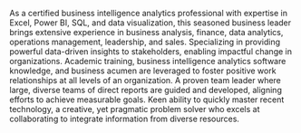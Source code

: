 As a certified business intelligence analytics professional with expertise in Excel, Power BI, SQL, and data visualization, this seasoned business leader brings extensive experience in business analysis, finance, data analytics, operations management, leadership, and sales. Specializing in providing powerful data-driven insights to stakeholders, enabling impactful change in organizations. Academic training, business intelligence analytics software knowledge, and business acumen are leveraged to foster positive work relationships at all levels of an organization. A proven team leader where large, diverse teams of direct reports are guided and developed, aligning efforts to achieve measurable goals. Keen ability to quickly master recent technology, a creative, yet pragmatic problem solver who excels at collaborating to integrate information from diverse resources. 

<!---
b-trinwith/b-trinwith is a ✨ special ✨ repository because its `README.md` (this file) appears on your GitHub profile.
You can click the Preview link to take a look at your changes.
--->
